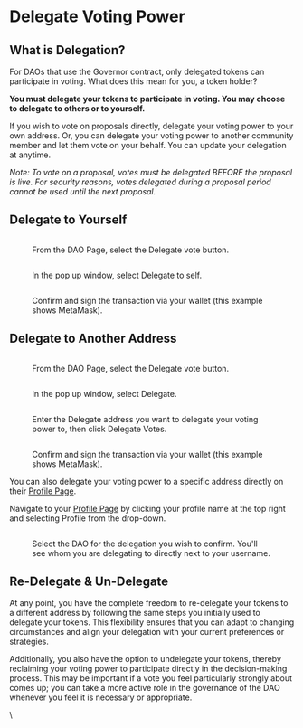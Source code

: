 # Delegate Voting Power

## What is Delegation?

For DAOs that use the Governor contract, only delegated tokens can participate in voting. What does this mean for you, a token holder?

**You must delegate your tokens to participate in voting. You may choose to delegate to others or to yourself.**&#x20;

If you wish to vote on proposals directly, delegate your voting power to your own address. Or, you can delegate your voting power to another community member and let them vote on your behalf. You can update your delegation at anytime.&#x20;

_Note: To vote on a proposal, votes must be delegated BEFORE the proposal is live. For security reasons, votes delegated during a proposal period cannot be used until the next proposal._&#x20;

## Delegate to Yourself

<figure><img src="https://lh7-rt.googleusercontent.com/docsz/AD_4nXffjaOS4VeQmB50KdigHHlwgtfve1LWp5qGQgs8-AYp1OpqUAOu0X5gBs_zP8UJSsenJTrEVJy2DQ57lafafN6ykh4y2ngBt5sV9tg_8FDX4C5EH6tZwrDAbp5yKNXVKEqesL1X3g?key=kP1qxu4KM5htmHS2m_BEJCzS" alt=""><figcaption><p>From the DAO Page, select the Delegate vote button.</p></figcaption></figure>

<figure><img src="https://lh7-rt.googleusercontent.com/docsz/AD_4nXdgEsDq6bj6PXrpYobZfj1bGfkgoXvIPQMPcJBpnjWdZSTNG4yuWHCXt7NM7JJWDbNGd2pRiTcwaMxZ_xCu7RJph-rPHcZwRqKFwMuCSCEu-cPrPfqeuoqHH733_UM078ZwAJq6Bg?key=kP1qxu4KM5htmHS2m_BEJCzS" alt=""><figcaption><p>In the pop up window, select Delegate to self.</p></figcaption></figure>

<figure><img src="https://lh7-rt.googleusercontent.com/docsz/AD_4nXehNP-ISSLJQEXSogwdgkOmTsJKYbFgTS_c6iAc6JG8uzl37GKVNaJuArk0iIF3AFyMMExuZ6t67lfC-7J73A8diHOjcB9THrBHNr7eRUapB70FY7EW-yJFv6ViP9c4CaPS5Pj6?key=kP1qxu4KM5htmHS2m_BEJCzS" alt=""><figcaption><p>Confirm and sign the transaction via your wallet (this example shows MetaMask).</p></figcaption></figure>

## Delegate to Another Address&#x20;

<figure><img src="https://lh7-rt.googleusercontent.com/docsz/AD_4nXc2RmA7jPJumpN9wPHOZYDOHKTjr53D8otVWIIKU7AmRm6VadOEvvb11j0blFZcKNK-vgi7MZS3CiI61-F-6yxFsFrRrvXOL1n4dyWcDn47eFO9A3EoBKJSlmevUglrjglxhe8peQ?key=kP1qxu4KM5htmHS2m_BEJCzS" alt=""><figcaption><p>From the DAO Page, select the Delegate vote button.</p></figcaption></figure>

<figure><img src="https://lh7-rt.googleusercontent.com/docsz/AD_4nXdb8P57WPGCiwIKgRwXYLKGbnZSCAkNTvx8vgTxy_87K_b2s2eIQl7ZOONXkqY9cn8WDpoV3FlV32If8-kBKr8qQgixfjmDQ5Z253WNfOrHzIJhDbQt0F6tfU-ucns8rWUjl8x_7w?key=kP1qxu4KM5htmHS2m_BEJCzS" alt=""><figcaption><p>In the pop up window, select Delegate.</p></figcaption></figure>

<figure><img src="https://lh7-rt.googleusercontent.com/docsz/AD_4nXd42MoR_WWreHU4ZapT2nIPEKx0llBf6EMJZM-PKYunBWjNOZ04h8W81nNULMabrSmo-O9guyhpR66jcaWxGV3CZ4_oQKypBFFrdj0nhTpPa7qqXk0U4RzdQt1pdvbAKsZ2tqmmRQ?key=kP1qxu4KM5htmHS2m_BEJCzS" alt=""><figcaption><p>Enter the Delegate address you want to delegate your voting power to, then click Delegate Votes.</p></figcaption></figure>

<figure><img src="https://lh7-rt.googleusercontent.com/docsz/AD_4nXf3iKOSgi7bnWQ9n_ZmMPNULcxLZbqkMiROg4vtRXC-GEgdSwtk69vtH_v90PAbj9HFOZV5Fn4EIv3GGpuoswa_LWRByvnXt69_7hdf8BiqljgD8jwegDWya3FubEPbNhu1fGCo?key=kP1qxu4KM5htmHS2m_BEJCzS" alt=""><figcaption><p>Confirm and sign the transaction via your wallet (this example shows MetaMask).</p></figcaption></figure>

You can also delegate your voting power to a specific address directly on their [Profile Page](../../tally-features/navigating-the-tally-platform/tally-profile.md).

Navigate to your [Profile Page](../../tally-features/navigating-the-tally-platform/tally-profile.md) by clicking your profile name at the top right and selecting Profile from the drop-down.



<figure><img src="https://lh7-rt.googleusercontent.com/docsz/AD_4nXcwc96hwTzuaJxts17dnipKV1uqMT6D_wVnEVpGTs73J9wi29-SjV9WzE3cBAcG3DG6_ZwPz3WHNVKTU49HbScFuzUBsJO7AiEB90cH43mOtRo7by6ruI_57gAwjeZ-C7IypzV7?key=kP1qxu4KM5htmHS2m_BEJCzS" alt=""><figcaption><p>Select the DAO for the delegation you wish to confirm. You'll see whom you are delegating to directly next to your username.</p></figcaption></figure>



## Re-Delegate & Un-Delegate

At any point, you have the complete freedom to re-delegate your tokens to a different address by following the same steps you initially used to delegate your tokens. This flexibility ensures that you can adapt to changing circumstances and align your delegation with your current preferences or strategies.

Additionally, you also have the option to undelegate your tokens, thereby reclaiming your voting power to participate directly in the decision-making process. This may be important if a vote you feel particularly strongly about comes up; you can take a more active role in the governance of the DAO whenever you feel it is necessary or appropriate.

\


